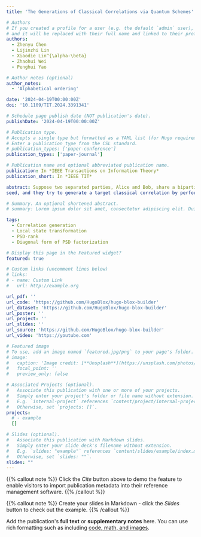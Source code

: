 ```yaml
---
title: 'The Generations of Classical Correlations via Quantum Schemes'

# Authors
# If you created a profile for a user (e.g. the default `admin` user), write the username (folder name) here
# and it will be replaced with their full name and linked to their profile.
authors:
  - Zhenyu Chen
  - Lijinzhi Lin
  - Xiaodie Lin^{\alpha-\beta}
  - Zhaohui Wei
  - Penghui Yao

# Author notes (optional)
author_notes:
  - 'Alphabetical ordering'

date: '2024-04-19T00:00:00Z'
doi: '10.1109/TIT.2024.3391341'

# Schedule page publish date (NOT publication's date).
publishDate: '2024-04-19T00:00:00Z'

# Publication type.
# Accepts a single type but formatted as a YAML list (for Hugo requirements).
# Enter a publication type from the CSL standard.
# publication_types: ['paper-conference']
publication_types: ['paper-journal']

# Publication name and optional abbreviated publication name.
publication: In *IEEE Transactions on Information Theory*
publication_short: In *IEEE TIT*

abstract: Suppose two separated parties, Alice and Bob, share a bipartite quantum state or a classical correlation called a
seed, and they try to generate a target classical correlation by performing local quantum or classical operations on the seed, i.e., any communications are not allowed. We consider the following fundamental problem about this setting: whether Alice and Bob can use a given seed to generate a target classical correlation. We show that this problem has rich mathematical structures. Firstly, we prove that even if the seed is a pure bipartite state, the above decision problem is already NP-hard and a similar conclusion can also be drawn when the seed is also a classical correlation, implying that this problem is hard to solve generally. Furthermore, we prove that when the seed is a pure quantum state, solving the problem is equivalent to finding out whether the target classical correlation has some diagonal form of positive semi-definite factorizations that matches the seed pure state, revealing an interesting connection between the current problem and optimization theory. Based on this observation and other insights, we give several necessary conditions where the seed pure state has to satisfy to generate the target classical correlation, and it turns out that these conditions can also be generalized to the case that the seed is a mixed quantum state. Lastly, since diagonal forms of positive semi-definite factorizations play a crucial role in solving the problem, we develop an algorithm that can compute them for an arbitrary classical correlation, which has decent performance on the cases we test.

# Summary. An optional shortened abstract.
# summary: Lorem ipsum dolor sit amet, consectetur adipiscing elit. Duis posuere tellus ac convallis placerat. Proin tincidunt magna sed ex sollicitudin condimentum.

tags:
  - Correlation generation
  - Local state transformation
  - PSD-rank
  - Diagonal form of PSD factorization

# Display this page in the Featured widget?
featured: true

# Custom links (uncomment lines below)
# links:
# - name: Custom Link
#   url: http://example.org

url_pdf: ''
url_code: 'https://github.com/HugoBlox/hugo-blox-builder'
url_dataset: 'https://github.com/HugoBlox/hugo-blox-builder'
url_poster: ''
url_project: ''
url_slides: ''
url_source: 'https://github.com/HugoBlox/hugo-blox-builder'
url_video: 'https://youtube.com'

# Featured image
# To use, add an image named `featured.jpg/png` to your page's folder.
# image:
#   caption: 'Image credit: [**Unsplash**](https://unsplash.com/photos/pLCdAaMFLTE)'
#   focal_point: ''
#   preview_only: false

# Associated Projects (optional).
#   Associate this publication with one or more of your projects.
#   Simply enter your project's folder or file name without extension.
#   E.g. `internal-project` references `content/project/internal-project/index.md`.
#   Otherwise, set `projects: []`.
projects:
  # - example
  []

# Slides (optional).
#   Associate this publication with Markdown slides.
#   Simply enter your slide deck's filename without extension.
#   E.g. `slides: "example"` references `content/slides/example/index.md`.
#   Otherwise, set `slides: ""`.
slides: ""
---
```


{{% callout note %}}
Click the _Cite_ button above to demo the feature to enable visitors to import publication metadata into their reference management software.
{{% /callout %}}

{{% callout note %}}
Create your slides in Markdown - click the _Slides_ button to check out the example.
{{% /callout %}}

Add the publication's **full text** or **supplementary notes** here. You can use rich formatting such as including [code, math, and images](https://docs.hugoblox.com/content/writing-markdown-latex/).
